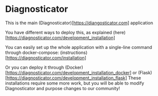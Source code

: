 # Diagnosticator

This is the main (Diagnosticator)[https://diangosticator.com] application

You have different ways to deploy this, as explained (here)[https://diagnosticator.com/development_installation]

You can easily set up the whole application with a single-line command through docker-compose: (instructions)[https://diagnosticator.com/installation]

Or you can deploy it through (Docker)[https://diagnosticator.com/development_installation_docker] or (Flask)[https://diagnosticator.com/development_installation_flask]
These installations require some more work, but you will be able to modify Diagnosticator and purpose changes to our community!
